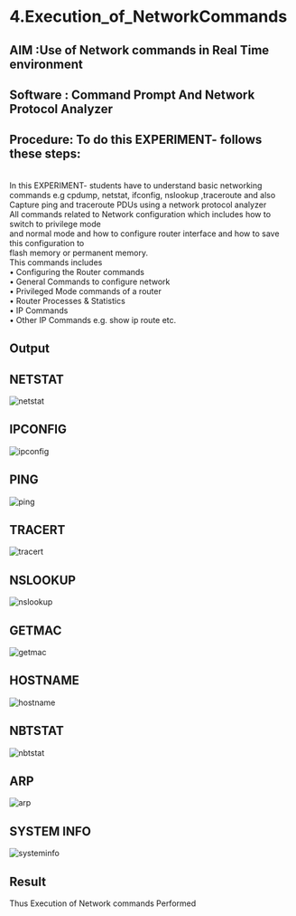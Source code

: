 # 4.Execution_of_NetworkCommands
## AIM :Use of Network commands in Real Time environment
## Software : Command Prompt And Network Protocol Analyzer
## Procedure: To do this EXPERIMENT- follows these steps:
<BR>
In this EXPERIMENT- students have to understand basic networking commands e.g cpdump, netstat, ifconfig, nslookup ,traceroute and also Capture ping and traceroute PDUs using a network protocol analyzer 
<BR>
All commands related to Network configuration which includes how to switch to privilege mode
<BR>
and normal mode and how to configure router interface and how to save this configuration to
<BR>
flash memory or permanent memory.
<BR>
This commands includes
<BR>
• Configuring the Router commands
<BR>
• General Commands to configure network
<BR>
• Privileged Mode commands of a router 
<BR>
• Router Processes & Statistics
<BR>
• IP Commands
<BR>
• Other IP Commands e.g. show ip route etc.
<BR>

## Output

## NETSTAT

![netstat](https://github.com/user-attachments/assets/132b19a8-cba3-4592-ac21-ba6cc106f1ea)

## IPCONFIG

![ipconfig](https://github.com/user-attachments/assets/9e31eeab-433f-42e1-9fe0-6d7fd7a4c8fb)

## PING

![ping](https://github.com/user-attachments/assets/ba209c73-c070-44bf-ade7-56f8250579a9)

## TRACERT

![tracert](https://github.com/user-attachments/assets/36718846-1372-4a35-a7fb-43b5ee85a182)

## NSLOOKUP

![nslookup](https://github.com/user-attachments/assets/b1bc250f-987c-4780-959a-ca70e34a52fb)

## GETMAC

![getmac](https://github.com/user-attachments/assets/1745a66e-07f4-407b-910a-c6437e46e6ea)

## HOSTNAME

![hostname](https://github.com/user-attachments/assets/5ce19d79-7303-4408-9f21-9260ae9b4399)

## NBTSTAT

 ![nbtstat](https://github.com/user-attachments/assets/7fae9f2b-5a1f-4777-8e02-3ded91f032fc)

## ARP

 ![arp](https://github.com/user-attachments/assets/cc06f22d-17f0-4288-ab5f-42cfc3dc2697)

## SYSTEM INFO

![systeminfo](https://github.com/user-attachments/assets/1dfa1c48-e096-48bf-839a-6dbd181d0f75)

## Result
Thus Execution of Network commands Performed 
